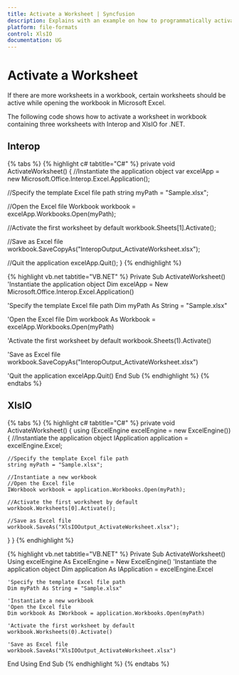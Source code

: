 ```yaml
---
title: Activate a Worksheet | Syncfusion
description: Explains with an example on how to programmatically activate a worksheet in a workbook in Interop and XlsIO.
platform: file-formats
control: XlsIO
documentation: UG
---
```


# Activate a Worksheet

If there are more worksheets in a workbook, certain worksheets should be active while opening the workbook in Microsoft Excel.

The following code shows how to activate a worksheet in workbook containing three worksheets with Interop and XlsIO for .NET.

## Interop

{% tabs %}
{% highlight c# tabtitle="C#" %}
private void ActivateWorksheet()
{
  //Instantiate the application object
  var excelApp = new Microsoft.Office.Interop.Excel.Application();

  //Specify the template Excel file path
  string myPath = "Sample.xlsx";

  //Open the Excel file
  Workbook workbook = excelApp.Workbooks.Open(myPath);

  //Activate the first worksheet by default
  workbook.Sheets[1].Activate();

  //Save as Excel file
  workbook.SaveCopyAs("InteropOutput_ActivateWorksheet.xlsx");

  //Quit the application
  excelApp.Quit();
}
{% endhighlight %}

{% highlight vb.net tabtitle="VB.NET" %}
Private Sub ActivateWorksheet()
  'Instantiate the application object
  Dim excelApp = New Microsoft.Office.Interop.Excel.Application()

  'Specify the template Excel file path
  Dim myPath As String = "Sample.xlsx"

  'Open the Excel file
  Dim workbook As Workbook = excelApp.Workbooks.Open(myPath)

  'Activate the first worksheet by default
  workbook.Sheets(1).Activate()

  'Save as Excel file
  workbook.SaveCopyAs("InteropOutput_ActivateWorksheet.xlsx")

  'Quit the application
  excelApp.Quit()
End Sub
{% endhighlight %}
{% endtabs %}

## XlsIO

{% tabs %}
{% highlight c# tabtitle="C#" %}
private void ActivateWorksheet()
{
  using (ExcelEngine excelEngine = new ExcelEngine())
  {
    //Instantiate the application object
    IApplication application = excelEngine.Excel;

    //Specify the template Excel file path
    string myPath = "Sample.xlsx";

    //Instantiate a new workbook
    //Open the Excel file
    IWorkbook workbook = application.Workbooks.Open(myPath);

    //Activate the first worksheet by default
    workbook.Worksheets[0].Activate();

    //Save as Excel file
    workbook.SaveAs("XlsIOOutput_ActivateWorksheet.xlsx");
  }
}
{% endhighlight %}

{% highlight vb.net tabtitle="VB.NET" %}
Private Sub ActivateWorksheet()
  Using excelEngine As ExcelEngine = New ExcelEngine()
    'Instantiate the application object
    Dim application As IApplication = excelEngine.Excel

    'Specify the template Excel file path
    Dim myPath As String = "Sample.xlsx"

    'Instantiate a new workbook
    'Open the Excel file
    Dim workbook As IWorkbook = application.Workbooks.Open(myPath)

    'Activate the first worksheet by default
    workbook.Worksheets(0).Activate()

    'Save as Excel file
    workbook.SaveAs("XlsIOOutput_ActivateWorksheet.xlsx")
  End Using
End Sub
{% endhighlight %}
{% endtabs %}

